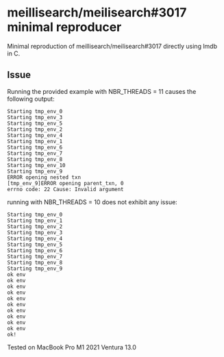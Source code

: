 meillisearch/meilisearch#3017 minimal reproducer
================================================

Minimal reproduction of meillisearch/meilisearch#3017 directly using lmdb in C.

Issue
-----

Running the provided example with NBR_THREADS = 11 causes the following output:

```
Starting tmp_env_0
Starting tmp_env_3
Starting tmp_env_5
Starting tmp_env_2
Starting tmp_env_4
Starting tmp_env_1
Starting tmp_env_6
Starting tmp_env_7
Starting tmp_env_8
Starting tmp_env_10
Starting tmp_env_9
ERROR opening nested txn
[tmp_env_9]ERROR opening parent_txn, 0
errno code: 22 Cause: Invalid argument
```

running with NBR_THREADS = 10 does not exhibit any issue:

```
Starting tmp_env_0
Starting tmp_env_1
Starting tmp_env_2
Starting tmp_env_3
Starting tmp_env_4
Starting tmp_env_5
Starting tmp_env_6
Starting tmp_env_7
Starting tmp_env_8
Starting tmp_env_9
ok env
ok env
ok env
ok env
ok env
ok env
ok env
ok env
ok env
ok env
ok!
```

Tested on MacBook Pro M1 2021 Ventura 13.0
